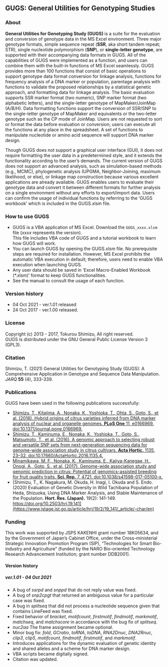 ## <b>GUGS</b>: General Utilities for Genotyping Studies

### About

<b>General Utilities for Genotyping Study (GUGS) </b> is a suite for the evaluation and conversion of genotype data in the MS Excel environment. Three major genotype formats, simple sequence repeat (<b>SSR</b>, aka short tandem repeat; STR), single nucleotide polymorphism (<b>SNP</b>), or <b>single-letter genotype</b>, are supported with their accompanying data formats in GUGS. All of the capabilities of GUGS were implemented as a function, and users can combine them with the built-in functions of MS Excel seamlessly. GUGS provides more than 100 functions that consist of basic operations to support genotype data format conversion for linkage analysis, functions for frequency analysis of a DNA marker or population, parentage analysis with functions to validate the proposed relationships by a statistical genetic approach, and formatting data for linkage analysis. The basic evaluation supports SSR marker format (two numeric), SNP marker format (two alphabetic letters), and the single-letter genotype of MapMaker/JoinMap (A/B/H). Data formatting functions support the conversion of SSR/SNP to the single-letter genotype of MapMaker and equivalents or the two-letter genotype such as the CP mode of JoinMap. Users are not requested to sort or format the data before evaluation or conversion; users can execute all the functions at any place in the spreadsheet. A set of functions to manipulate nucleotide or amino acid sequence will support DNA marker design.  

Though GUGS does not support a graphical user interface (GUI), it does not require formatting the user data in a predetermined style, and it extends the functionality according to the user’s demands. The current version of GUGS does not support an advanced analysis, such as simulation-based methods (e.g., MCMC), phylogenetic analysis (UPGMA, Neighbor-Joining, maximum likelihood, or else), or linkage map construction because various excellent applications are already available. GUGS enables users to evaluate their genotype data and convert it between different formats for further analysis on a single environment without any efforts to export/import data. Users can confirm the usage of individual functions by referring to the ‘GUGS workbook’ which is included in the GUGS.xlsm file.

### How to use GUGS

* GUGS is a VBA application of MS Excel. Download the `GUGS_xxxx.xlsm` file (<i>xxxx</i> represents the version).  
This file includes VBA code of GUGS and a tutorial workbook to learn how GUGS will work.
* You can launch GUGS by opening the GUGS.xlsm file. No prerequisite steps are required for installation. However, MS Excel prohibits the automatic VBA execution in default; therefore, users need to enable VBA execution when launching GUGS.
* Any user data should be saved in ‘Excel Macro-Enabled Workbook (\*.xlsm)’ format to keep GUGS functionalities.
* See the manual to consult the usage of each function.

### Version history
* 04 Oct 2021 - ver.1.01 released
* 24 Oct 2017 - ver.1.00 released.

### License
Copyright (c) 2013 - 2017, Tokurou Shimizu, All right reserved.  
GUGS is distributed under the GNU General Public License Version 3 (GPL3).

### Citation
Shimizu, T. (2021) General Utilities for Genotyping Study (GUGS): A Comprehensive Application in Genotype and Sequence Data Manipulation. <i>JARQ</i> <b>55</b> (4), 333-339.

### Publications
GUGS have been used in the following publications successfully:
* [Shimizu, T., Kitajima, A., Nonaka, K., Yoshioka, T., Ohta, S., Goto, S., et al. (2016). Hybrid origins of citrus varieties inferred from DNA marker analysis of nuclear and organelle genomes. <b>PLoS One</b> 11, e0166969. doi:10.1371/journal.pone.0166969.](http://dx.plos.org/10.1371/journal.pone.0166969)
* [Shimizu, T., Kaminuma, E., Nonaka, K., Yoshioka, T., Goto, S., Matsumoto, T., et al. (2016). A genomic approach to selecting robust and versatile SNP sets from next-generation sequencing data for genome-wide association study in citrus cultivars. <b>Acta Hortic.</b> 1135, 23–32. doi:10.17660/ActaHortic.2016.1135.4.](http://www.actahort.org/books/1135/1135_4.htm)
* [Minamikawa, M. F., Nonaka, K., Kaminuma, E., Kajiya-Kanegae, H., Onogi, A., Goto, S., et al. (2017). Genome-wide association study and genomic prediction in citrus: Potential of genomics-assisted breeding for fruit quality traits. <b>Sci. Rep.</b> 7, 4721. doi:10.1038/s41598-017-05100-x.](http://www.nature.com/articles/s41598-017-05100-x)
* [Shimizu, T., K. Nagakura, M. Okuda, H. Inagi, I. Okuda and S. Endo. (2020) Evaluation of Genetic Diversity in Wild Tachibana Population of Heda, Shizuoka,
Using DNA Marker Analysis, and Stable Maintenance of the Population. <b>Hort. Res. (Japan).</b> 19(2): 141-149.	https://doi.org/10.2503/hrj.19.141](https://www.jstage.jst.go.jp/article/hrj/19/2/19_141/_article/-char/en)


### Funding
This work was supported by JSPS KAKENHI grant number 18K05634, and by the Government of Japan’s Cabinet Office, under the Cross-ministerial Strategic Innovation Promotion Program (SIP), “Technologies for Smart Bio-industry and Agriculture” (funded by the NARO Bio-oriented Technology Research Advancement Institution; grant number DDB2001).


#### Version history
##### ver.1.01 - 04 Oct 2021
* A bug of <i>ssrpd</i> and <i>snppd</i> that do not reply value was fixed.
* A bug of <i>snp2cpgt</i> that returned an ambiguous value for a particular case was fixed.
* A bug in <i>splitseq</i> that did not process a nucleotide sequence given that contains LineFeed was fixed.
* Fixed behavior of <i>bracket</i>, <i>motifcount</i>, <i>firstmotif</i>, <i>findmotif</i>, <i>markmotif</i>, <i>matchseq</i>, and <i>matchscore</i> in accordance with the bug fix of <i>splitseq</i>.
* <i>nuc2aa</i>	The frame assignment became optional.
* Minor bug fix: <i>fold</i>, <i>GCratio</i>, <i>toRNA</i>, <i>toDNA</i>, <i>RNA2Dnuc</i>, <i>DNA2Rnuc</i>, <i>clip3</i>, <i>clip5</i>, <i>motifcount</i>, <i>findmotif</i>, <i>firstmotif</i>, and <i>markmotif</i>.
* Introduces applications for the dynamic evaluation of genetic identity and shared alleles and a scheme for DNA marker design.
* VBA scripts became digitally signed.
* Citation was updated.


